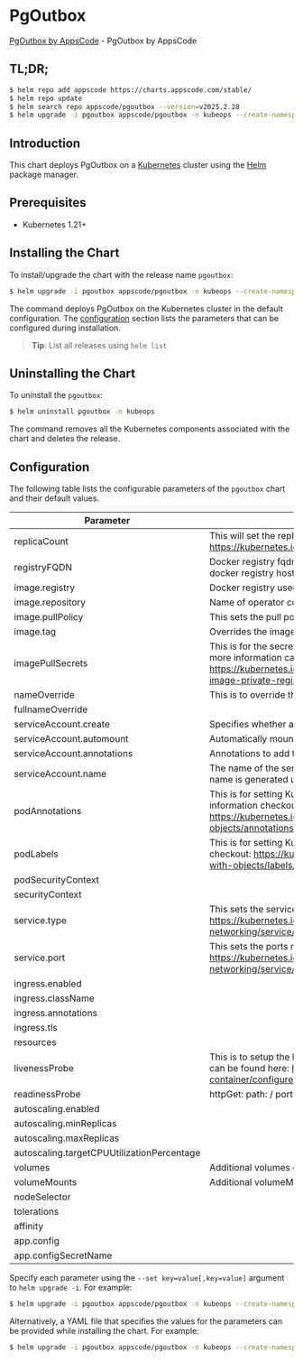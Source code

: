 # PgOutbox

[PgOutbox by AppsCode](https://github.com/kubeops/pgoutbox) - PgOutbox by AppsCode

## TL;DR;

```bash
$ helm repo add appscode https://charts.appscode.com/stable/
$ helm repo update
$ helm search repo appscode/pgoutbox --version=v2025.2.28
$ helm upgrade -i pgoutbox appscode/pgoutbox -n kubeops --create-namespace --version=v2025.2.28
```

## Introduction

This chart deploys PgOutbox on a [Kubernetes](http://kubernetes.io) cluster using the [Helm](https://helm.sh) package manager.

## Prerequisites

- Kubernetes 1.21+

## Installing the Chart

To install/upgrade the chart with the release name `pgoutbox`:

```bash
$ helm upgrade -i pgoutbox appscode/pgoutbox -n kubeops --create-namespace --version=v2025.2.28
```

The command deploys PgOutbox on the Kubernetes cluster in the default configuration. The [configuration](#configuration) section lists the parameters that can be configured during installation.

> **Tip**: List all releases using `helm list`

## Uninstalling the Chart

To uninstall the `pgoutbox`:

```bash
$ helm uninstall pgoutbox -n kubeops
```

The command removes all the Kubernetes components associated with the chart and deletes the release.

## Configuration

The following table lists the configurable parameters of the `pgoutbox` chart and their default values.

|                 Parameter                  |                                                                                           Description                                                                                            |          Default          |
|--------------------------------------------|--------------------------------------------------------------------------------------------------------------------------------------------------------------------------------------------------|---------------------------|
| replicaCount                               | This will set the replicaset count more information can be found here: https://kubernetes.io/docs/concepts/workloads/controllers/replicaset/                                                     | <code>1</code>            |
| registryFQDN                               | Docker registry fqdn used to pull Stash related images. Set this to use docker registry hosted at ${registryFQDN}/${registry}/${image}                                                           | <code>ghcr.io</code>      |
| image.registry                             | Docker registry used to pull operator image                                                                                                                                                      | <code>appscode</code>     |
| image.repository                           | Name of operator container image                                                                                                                                                                 | <code>pgoutbox</code>     |
| image.pullPolicy                           | This sets the pull policy for images.                                                                                                                                                            | <code>IfNotPresent</code> |
| image.tag                                  | Overrides the image tag whose default is the chart appVersion.                                                                                                                                   | <code>""</code>           |
| imagePullSecrets                           | This is for the secrets for pulling an image from a private repository more information can be found here: https://kubernetes.io/docs/tasks/configure-pod-container/pull-image-private-registry/ | <code>[]</code>           |
| nameOverride                               | This is to override the chart name.                                                                                                                                                              | <code>""</code>           |
| fullnameOverride                           |                                                                                                                                                                                                  | <code>""</code>           |
| serviceAccount.create                      | Specifies whether a service account should be created                                                                                                                                            | <code>false</code>        |
| serviceAccount.automount                   | Automatically mount a ServiceAccount's API credentials?                                                                                                                                          | <code>true</code>         |
| serviceAccount.annotations                 | Annotations to add to the service account                                                                                                                                                        | <code>{}</code>           |
| serviceAccount.name                        | The name of the service account to use. If not set and create is true, a name is generated using the fullname template                                                                           | <code>""</code>           |
| podAnnotations                             | This is for setting Kubernetes Annotations to a Pod. For more information checkout: https://kubernetes.io/docs/concepts/overview/working-with-objects/annotations/                               | <code>{}</code>           |
| podLabels                                  | This is for setting Kubernetes Labels to a Pod. For more information checkout: https://kubernetes.io/docs/concepts/overview/working-with-objects/labels/                                         | <code>{}</code>           |
| podSecurityContext                         |                                                                                                                                                                                                  | <code>{}</code>           |
| securityContext                            |                                                                                                                                                                                                  | <code>{}</code>           |
| service.type                               | This sets the service type more information can be found here: https://kubernetes.io/docs/concepts/services-networking/service/#publishing-services-service-types                                | <code>ClusterIP</code>    |
| service.port                               | This sets the ports more information can be found here: https://kubernetes.io/docs/concepts/services-networking/service/#field-spec-ports                                                        | <code>80</code>           |
| ingress.enabled                            |                                                                                                                                                                                                  | <code>false</code>        |
| ingress.className                          |                                                                                                                                                                                                  | <code>""</code>           |
| ingress.annotations                        |                                                                                                                                                                                                  | <code>{}</code>           |
| ingress.tls                                |                                                                                                                                                                                                  | <code>[]</code>           |
| resources                                  |                                                                                                                                                                                                  | <code>{}</code>           |
| livenessProbe                              | This is to setup the liveness and readiness probes more information can be found here: https://kubernetes.io/docs/tasks/configure-pod-container/configure-liveness-readiness-startup-probes/     | <code>{}</code>           |
| readinessProbe                             | httpGet: path: / port: http                                                                                                                                                                      | <code>{}</code>           |
| autoscaling.enabled                        |                                                                                                                                                                                                  | <code>false</code>        |
| autoscaling.minReplicas                    |                                                                                                                                                                                                  | <code>1</code>            |
| autoscaling.maxReplicas                    |                                                                                                                                                                                                  | <code>100</code>          |
| autoscaling.targetCPUUtilizationPercentage |                                                                                                                                                                                                  | <code>80</code>           |
| volumes                                    | Additional volumes on the output Deployment definition.                                                                                                                                          | <code>[]</code>           |
| volumeMounts                               | Additional volumeMounts on the output Deployment definition.                                                                                                                                     | <code>[]</code>           |
| nodeSelector                               |                                                                                                                                                                                                  | <code>{}</code>           |
| tolerations                                |                                                                                                                                                                                                  | <code>[]</code>           |
| affinity                                   |                                                                                                                                                                                                  | <code>{}</code>           |
| app.config                                 |                                                                                                                                                                                                  | <code>{}</code>           |
| app.configSecretName                       |                                                                                                                                                                                                  | <code>""</code>           |


Specify each parameter using the `--set key=value[,key=value]` argument to `helm upgrade -i`. For example:

```bash
$ helm upgrade -i pgoutbox appscode/pgoutbox -n kubeops --create-namespace --version=v2025.2.28 --set replicaCount=1
```

Alternatively, a YAML file that specifies the values for the parameters can be provided while
installing the chart. For example:

```bash
$ helm upgrade -i pgoutbox appscode/pgoutbox -n kubeops --create-namespace --version=v2025.2.28 --values values.yaml
```
